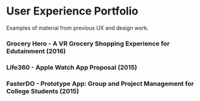 # User Experience Portfolio
Examples of material from previous UX and design work.

### Grocery Hero - A VR Grocery Shopping Experience for Edutainment (2016) 

### Life360 - Apple Watch App Proposal (2015)

### FasterDO - Prototype App: Group and Project Management for College Students (2015)
